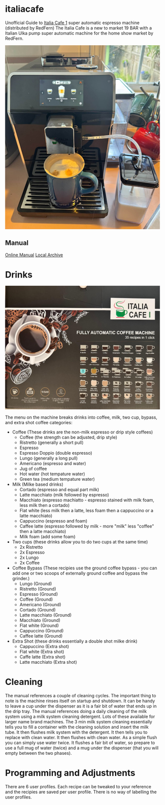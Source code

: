 # italiacafe
Unofficial Guide to [Italia Cafe 1](https://italiacafe.ca/products/italia-cafe-i) super automatic espresso machine (distributed by RedFern)
The Italia Cafe is a new to market 19 BAR with a Italian Ulka pump super automatic machine for the home show market by RedFern.   

![Pic of machine](images/machine.jpg?raw=true)

## Manual
[Online Manual](https://cdn.shopify.com/s/files/1/3098/0678/files/Italia_Cafe_I_Manual.pdf?v=1743791908)
[Local Archive](Italia_Cafe_I_Manual.pdf?raw=true)

# Drinks
![Drink List](images/box_drinks.jpg?raw=true)

The menu on the machine breaks drinks into coffee, milk, two cup, bypass, and extra shot coffee categories:
* Coffee  (These drinks are the non-milk espresso or drip style coffees)
  * Coffee (the strength can be adjusted, drip style)
  * Ristretto (generally a short pull)
  * Espresso
  * Espresso Doppio (double espresso)
  * Lungo (generally a long pull)
  * Americano (espresso and water)
  * Jug of coffee
  * Hot water (hot tempature water)
  * Green tea (medium tempature water)
* Milk (Milke based drinks)
  * Cortado   (espresso and equal part milk)
  * Latte macchiato (milk followed by espresso)
  * Macchiato (espresso machiatto - espresso stained with milk foam, less milk then a cortado)
  * Flat white (less milk then a latte, less foam then a cappuccino or a latte macchiato)
  * Cappuccino (espresso and foam)
  * Caffee latte (espresso followed by milk - more "milk" less "coffee" then a latte macchiato)
  * Milk foam (add some foam)
* Two cups (these drinks allow you to do two cups at the same time)
  * 2x Ristretto
  * 2x Espresso
  * 2x Lungo
  * 2x Coffee
* Coffee Bypass (These recipies use the ground coffee bypass - you can add one or two scoops of externally ground coffee and bypass the grinder.)
  * Lungo (Ground)
  * Ristretto (Ground)
  * Espresso (Ground)
  * Coffee (Ground)
  * Americano (Ground)
  * Cortado (Ground)
  * Latte macchiato (Ground)
  * Macchiato (Ground)
  * Flat white (Ground)
  * Cappuccino (Ground)
  * Caffee latte (Ground)
* Extra Shot (these drinks essentially a double shot milke drink)
  * Cappuccino (Extra shot)
  * Flat white (Extra shot)
  * Caffe latte (Extra shot)
  * Latte macchiato (Extra shot)

# Cleaning
The manual references a couple of cleaning cycles.     The important thing to note is the machine rinses itself on startup and shutdown.  It can be handy to leave a cup under the dispenser as it is a fair bit of water that ends up in the drip tray.       The manual references doing a daily cleaning of the milk system using a milk system cleaning detergent.    Lots of these available for larger name brand machines.   The 3 min milk system cleaning essentially tells you to fill a container with the cleaning solution and insert the milk tube.  It then flushes milk system with the detergent.     It then tells you to replace with clean water.  It then flushes with clean water.   As a simple flush you can simply use water twice.    It flushes a fair bit of water, so prepare to use a full mug of water (twice) and a mug under the dispenser (that you will empty between the two phases).   

# Programming and Adjustments
There are 6 user profiles.   Each recipe can be tweaked to your reference and the recipies are saved per user profile.   There is no way of labelling the user profiles.

